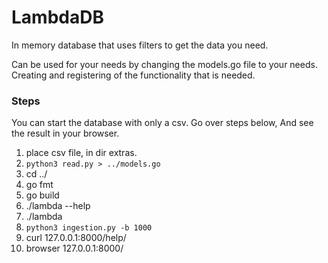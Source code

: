 # LambdaDB
In memory database that uses filters to get the data you need.

Can be used for your needs by changing the models.go file to your needs.
Creating and registering of the functionality that is needed.



### Steps
You can start the database with only a csv.
Go over steps below, And see the result in your browser.
1. place csv file, in dir extras.
2. `python3 read.py > ../models.go`
3. cd ../
4. go fmt
5. go build
6. ./lambda --help
7. ./lambda
8. `python3 ingestion.py -b 1000`
9. curl 127.0.0.1:8000/help/
10. browser 127.0.0.1:8000/


